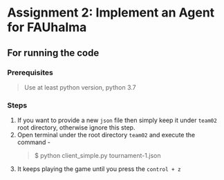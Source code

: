 # Assignment 2: Implement an Agent for FAUhalma

## For running the code
### Prerequisites
> Use at least python version, python 3.7
### Steps
1. If you want to provide a new `json` file then simply keep it under `team02` root directory, otherwise ignore this step.
2. Open terminal under the root directory `team02` and execute the command -
    > $ python client_simple.py tournament-1.json
3. It keeps playing the game until you press the `control + z` 